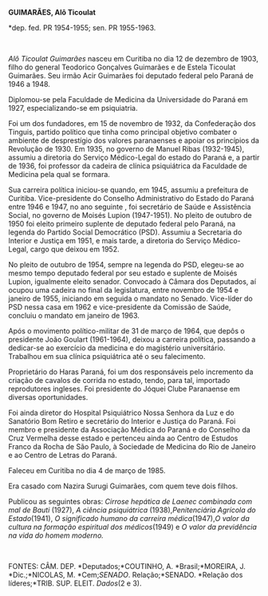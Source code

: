 **GUIMARÃES, Alô Ticoulat**

\*dep. fed. PR 1954-1955; sen. PR 1955-1963.

 

*Alô Ticoulat Guimarães* nasceu em Curitiba no dia 12 de dezembro de
1903, filho do general Teodorico Gonçalves Guimarães e de Estela
Ticoulat Guimarães. Seu irmão Acir Guimarães foi deputado federal pelo
Paraná de 1946 a 1948.

Diplomou-se pela Faculdade de Medicina da Universidade do Paraná em
1927, especializando-se em psiquiatria.

Foi um dos fundadores, em 15 de novembro de 1932, da Confederação dos
Tinguis, partido político que tinha como principal objetivo combater o
ambiente de desprestígio dos valores paranaenses e apoiar os princípios
da Revolução de 1930. Em 1935, no governo de Manuel Ribas (1932-1945),
assumiu a diretoria do Serviço Médico-Legal do estado do Paraná e, a
partir de 1936, foi professor da cadeira de clínica psiquiátrica da
Faculdade de Medicina pela qual se formara.

Sua carreira política iniciou-se quando, em 1945, assumiu a prefeitura
de Curitiba. Vice-presidente do Conselho Administrativo do Estado do
Paraná entre 1946 e 1947, no ano seguinte , foi secretário de Saúde e
Assistência Social, no governo de Moisés Lupion (1947-1951). No pleito
de outubro de 1950 foi eleito primeiro suplente de deputado federal pelo
Paraná, na legenda do Partido Social Democrático (PSD). Assumiu a
Secretaria do Interior e Justiça em 1951, e mais tarde, a diretoria do
Serviço Médico-Legal, cargo que deixou em 1952.

No pleito de outubro de 1954, sempre na legenda do PSD, elegeu-se ao
mesmo tempo deputado federal por seu estado e suplente de Moisés Lupion,
igualmente eleito senador. Convocado à Câmara dos Deputados, aí ocupou
uma cadeira no final da legislatura, entre novembro de 1954 e janeiro de
1955, iniciando em seguida o mandato no Senado. Vice-líder do PSD nessa
casa em 1962 e vice-presidente da Comissão de Saúde, concluiu o mandato
em janeiro de 1963.

Após o movimento político-militar de 31 de março de 1964, que depôs o
presidente João Goulart (1961-1964), deixou a carreira política,
passando a dedicar-se ao exercício da medicina e do magistério
universitário. Trabalhou em sua clínica psiquiátrica até o seu
falecimento.

Proprietário do Haras Paraná, foi um dos responsáveis pelo incremento da
criação de cavalos de corrida no estado, tendo, para tal, importado
reprodutores ingleses. Foi presidente do Jóquei Clube Paranaense em
diversas oportunidades.

Foi ainda diretor do Hospital Psiquiátrico Nossa Senhora da Luz e do
Sanatório Bom Retiro e secretário do Interior e Justiça do Paraná. Foi
membro e presidente da Associação Médica do Paraná e do Conselho da Cruz
Vermelha desse estado e pertenceu ainda ao Centro de Estudos Franco da
Rocha de São Paulo, à Sociedade de Medicina do Rio de Janeiro e ao
Centro de Letras do Paraná.

Faleceu em Curitiba no dia 4 de março de 1985.

Era casado com Nazira Surugi Guimarães, com quem teve dois filhos.

Publicou as seguintes obras: *Cirrose hepática de Laenec combinada com
mal de Bauti* (1927), *A ciência psiquiátrica* (1938),*Penitenciária
Agrícola do Estado*(1941), *O significado humano da carreira
médica*(1947),*O valor da cultura na formação espiritual dos*
*médicos*(1949) e *O valor da previdência na* *vida do homem moderno.*

 

FONTES: CÂM. DEP. *Deputados;*COUTINHO, A. *Brasil;*MOREIRA, J.
*Dic.;*NICOLAS, M. *Cem;*SENADO*. Relação;*SENADO. *Relação dos
líderes;*TRIB. SUP. ELEIT. *Dados*(2 e 3).

 

